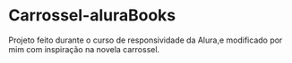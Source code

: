 # Carrossel-aluraBooks
Projeto feito durante o curso de responsividade da Alura,e modificado por mim com inspiração na novela carrossel.
